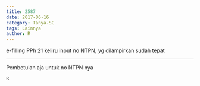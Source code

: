 ```yaml
---
title: 2587
date: 2017-06-16
category: Tanya-SC
tags: Lainnya
author: R
---
```


e-filling PPh 21 keliru input no NTPN, yg dilampirkan sudah tepat

---

Pembetulan aja untuk no NTPN nya

`R`

